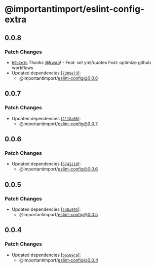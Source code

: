 # @importantimport/eslint-config-extra

## 0.0.8

### Patch Changes

- [`b9b2e1b`](https://github.com/importantimport/config/commit/b9b2e1be9ce8e3dd56eff9d7270f4ca347bfd751) Thanks [@kwaa](https://github.com/kwaa)! - Feat: set yml/quotes
  Feat: optimize github workflows
- Updated dependencies [[`7209e73`](https://github.com/importantimport/config/commit/7209e73bb43cfbd3f06b58a087e85830b1c85949)]:
  - @importantimport/eslint-config@0.0.8

## 0.0.7

### Patch Changes

- Updated dependencies [[`2118a66`](https://github.com/importantimport/config/commit/2118a666a432e8dfd419c1848ed33e7f8b05bbae)]:
  - @importantimport/eslint-config@0.0.7

## 0.0.6

### Patch Changes

- Updated dependencies [[`6741210`](https://github.com/importantimport/config/commit/67412108a66631964b3191c53aa7e1a2e6e5ed10)]:
  - @importantimport/eslint-config@0.0.6

## 0.0.5

### Patch Changes

- Updated dependencies [[`548a895`](https://github.com/importantimport/config/commit/548a89541849a135b8743b3628b0bd9e86566171)]:
  - @importantimport/eslint-config@0.0.5

## 0.0.4

### Patch Changes

- Updated dependencies [[`b6589ca`](https://github.com/importantimport/config/commit/b6589ca613ac1485ebf5451125f8ae9923d880d5)]:
  - @importantimport/eslint-config@0.0.4

